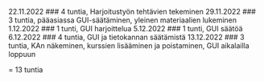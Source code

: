 22.11.2022 ### 4 tuntia, Harjoitustyön tehtävien tekeminen
29.11.2022 ### 3 tuntia, pääasiassa GUI-säätäminen, yleinen materiaalien lukeminen
1.12.2022 ### 1 tunti, GUI harjoittelua
5.12.2022 ### 1 tunti, GUI säätöä
6.12.2022 ### 4 tuntia, GUI ja tietokannan säätämistä
13.12.2022 ### 3 tuntia, KAn näkeminen, kurssien lisääminen ja poistaminen, GUI aikalailla loppuun

= 13 tuntia